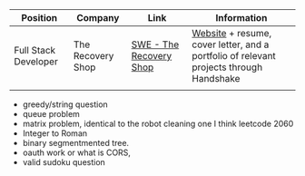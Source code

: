 | **Position**         | **Company**       | **Link**                                                                                         | I**nformation**                                                                                                      |
| -------------------- | ----------------- | ------------------------------------------------------------------------------------------------ | -------------------------------------------------------------------------------------------------------------------- |
| Full Stack Developer | The Recovery Shop | [SWE - The Recovery Shop](https://bentley.joinhandshake.com/stu/jobs/9056491?campaign_id=426889) | [Website](https://shop-recovery.net/) + resume, cover letter, and a portfolio of relevant projects through Handshake |
|                      |                   |                                                                                                  |                                                                                                                      |


- greedy/string question
- queue problem
- matrix problem, identical to the robot cleaning one I think leetcode 2060
- Integer to Roman
- binary segmentmented tree.
- oauth work or what is CORS,
- valid sudoku question